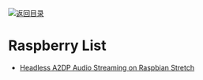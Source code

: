 [![返回目录](https://user-images.githubusercontent.com/5803001/38079637-ff0abcf0-3371-11e8-9b76-ad651620afc7.jpg)](https://github.com/wxyyxc1992/Awesome-Lists)

# Raspberry List

- [Headless A2DP Audio Streaming on Raspbian Stretch](https://gist.github.com/mill1000/74c7473ee3b4a5b13f6325e9994ff84c)
